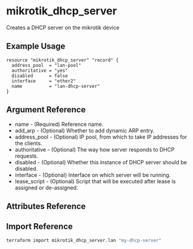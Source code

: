 # mikrotik_dhcp_server
Creates a DHCP server on the mikrotik device

## Example Usage

```hcl
resource "mikrotik_dhcp_server" "record" {
  address_pool  = "lan-pool"
  authoritative = "yes"
  disabled      = false
  interface     = "ether2"
  name          = "lan-dhcp-server"
}
```

## Argument Reference
* name - (Required) Reference name.
* add_arp - (Optional) Whether to add dynamic ARP entry.
* address_pool - (Optional) IP pool, from which to take IP addresses for the clients.
* authoritative - (Optional) The way how server responds to DHCP requests.
* disabled - (Optional) Whether this instance of DHCP server should be disabled.
* interface - (Optional) Interface on which server will be running.
* lease_script - (Optional) Script that will be executed after lease is assigned or de-assigned.

## Attributes Reference

## Import Reference

```bash
terraform import mikrotik_dhcp_server.lan "my-dhcp-server"
```
